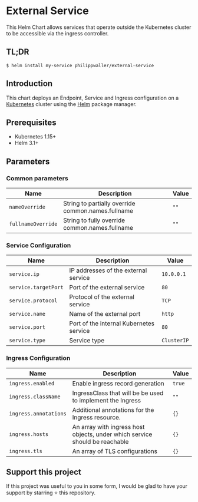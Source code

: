 # External Service

This Helm Chart allows services that operate outside the Kubernetes cluster to be accessible via the ingress controller.

## TL;DR

```console
$ helm install my-service philippwaller/external-service
```

## Introduction

This chart deploys an Endpoint, Service and Ingress configuration on a [Kubernetes](https://kubernetes.io) cluster using the [Helm](https://helm.sh) package manager.


## Prerequisites

- Kubernetes 1.15+
- Helm 3.1+


## Parameters

### Common parameters

| Name               | Description                                        | Value |
| ------------------ | -------------------------------------------------- | ----- |
| `nameOverride`     | String to partially override common.names.fullname | `""`  |
| `fullnameOverride` | String to fully override common.names.fullname     | `""`  |


### Service Configuration

| Name                 | Description                             | Value       |
| -------------------- | --------------------------------------- | ----------- |
| `service.ip`         | IP addresses of the external service    | `10.0.0.1`  |
| `service.targetPort` | Port of the external service            | `80`        |
| `service.protocol`   | Protocol of the external service        | `TCP`       |
| `service.name`       | Name of the external port               | `http`      |
| `service.port`       | Port of the internal Kubernetes service | `80`        |
| `service.type`       | Service type                            | `ClusterIP` |


### Ingress Configuration

| Name                  | Description                                                                 | Value  |
| --------------------- | --------------------------------------------------------------------------- | ------ |
| `ingress.enabled`     | Enable ingress record generation                                            | `true` |
| `ingress.className`   | IngressClass that will be be used to implement the Ingress                  | `""`   |
| `ingress.annotations` | Additional annotations for the Ingress resource.                            | `{}`   |
| `ingress.hosts`       | An array with ingress host objects, under which service should be reachable | `{}`   |
| `ingress.tls`         | An array of TLS configurations                                              | `{}`   |


## Support this project
If this project was useful to you in some form, I would be glad to have your support by starring ⭐️ this repository.
